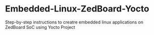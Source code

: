 # Embedded-Linux-ZedBoard-Yocto
Step-by-step instructions to creatre embedded linux applications on ZedBoard SoC using Yocto Project
